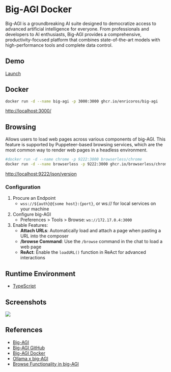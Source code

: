 # Big-AGI Docker

Big-AGI is a groundbreaking AI suite designed to democratize access to advanced artificial intelligence for everyone. From professionals and developers to AI enthusiasts, Big-AGI provides a comprehensive, productivity-focused platform that combines state-of-the-art models with high-performance tools and complete data control.

## Demo
[Launch](https://get.big-agi.com/?_gl=1*2pw6r9*_ga*NzU1MDQxNDg3LjE3MTgwODQwNjQ.*_ga_J6VMGHMT2C*MTcxODI0MTEzNC4yLjEuMTcxODI0MTY5Mi42MC4wLjEyMzgxOTU3NjQ.)

## Docker
```sh
docker run -d --name big-agi -p 3000:3000 ghcr.io/enricoros/big-agi
```
[http://localhost:3000/](http://localhost:3000/)

## Browsing
Allows users to load web pages across various components of big-AGI. This feature is supported by Puppeteer-based browsing services, which are the most common way to render web pages in a headless environment.
```sh
#docker run -d --name chrome -p 9222:3000 browserless/chrome
docker run -d --name browserless -p 9222:3000 ghcr.io/browserless/chromium
```
[http://localhost:9222/json/version](http://localhost:9222/json/version)

### Configuration
1. Procure an Endpoint
    - `wss://${auth}@{some host}:{port}`, or ws:// for local services on your machine
2. Configure big-AGI
    - Preferences > Tools > Browse: `ws://172.17.0.4:3000`
3. Enable Features:
    - **Attach URLs**: Automatically load and attach a page when pasting a URL into the composer
    - **/browse Command**: Use the `/browse` command in the chat to load a web page
    - **ReAct**: Enable the `loadURL()` function in ReAct for advanced interactions

## Runtime Environment
- [TypeScript](https://www.typescriptlang.org/)

## Screenshots
![](https://big-agi.com/_next/image?url=%2F_next%2Fstatic%2Fmedia%2Fbig-agi-header-front-1.fb06e118.png&w=1080&q=90)

## References
- [Big-AGI](https://big-agi.com/)
- [Big-AGI GitHub](https://github.com/enricoros/big-AGI)
- [Big-AGI Docker](https://big-agi.com/docs/installation)
- [Ollama x big-AGI](https://big-agi.com/docs/config-local-ollama)
- [Browse Functionality in big-AGI](https://big-agi.com/docs/config-feature-browse)